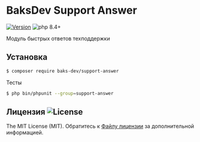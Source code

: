 # BaksDev Support Answer

[![Version](https://img.shields.io/badge/version-7.2.7-blue)](https://github.com/baks-dev/support-answer/releases)
![php 8.4+](https://img.shields.io/badge/php-min%208.4-red.svg)

Модуль быстрых ответов техподдержки

## Установка

``` bash
$ composer require baks-dev/support-answer
```

Тесты

``` bash
$ php bin/phpunit --group=support-answer
```

## Лицензия ![License](https://img.shields.io/badge/MIT-green)

The MIT License (MIT). Обратитесь к [Файлу лицензии](LICENSE.md) за дополнительной информацией.

